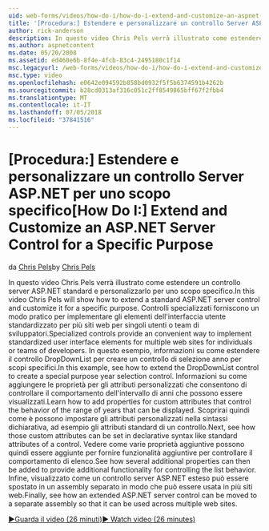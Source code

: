 ```yaml
---
uid: web-forms/videos/how-do-i/how-do-i-extend-and-customize-an-aspnet-server-control-for-a-specific-purpose
title: '[Procedura:] Estendere e personalizzare un controllo Server ASP.NET per uno scopo specifico | Microsoft Docs'
author: rick-anderson
description: In questo video Chris Pels verrà illustrato come estendere un controllo server ASP.NET standard e personalizzarlo per uno scopo specifico. Controlli specializzati forniscono una c...
ms.author: aspnetcontent
ms.date: 05/20/2008
ms.assetid: ed460e6b-8f4e-4fcb-83c4-2495180c1f14
msc.legacyurl: /web-forms/videos/how-do-i/how-do-i-extend-and-customize-an-aspnet-server-control-for-a-specific-purpose
msc.type: video
ms.openlocfilehash: e0642e094592b858bd0932f5f5b6374591b4262b
ms.sourcegitcommit: b28cd0313af316c051c2ff8549865bff67f2fbb4
ms.translationtype: MT
ms.contentlocale: it-IT
ms.lasthandoff: 07/05/2018
ms.locfileid: "37841516"
---
```

<a name="how-do-i-extend-and-customize-an-aspnet-server-control-for-a-specific-purpose"></a><span data-ttu-id="1d42a-104">[Procedura:] Estendere e personalizzare un controllo Server ASP.NET per uno scopo specifico</span><span class="sxs-lookup"><span data-stu-id="1d42a-104">[How Do I:] Extend and Customize an ASP.NET Server Control for a Specific Purpose</span></span>
====================
<span data-ttu-id="1d42a-105">da [Chris Pels](https://twitter.com/chrispels)</span><span class="sxs-lookup"><span data-stu-id="1d42a-105">by [Chris Pels](https://twitter.com/chrispels)</span></span>

<span data-ttu-id="1d42a-106">In questo video Chris Pels verrà illustrato come estendere un controllo server ASP.NET standard e personalizzarlo per uno scopo specifico.</span><span class="sxs-lookup"><span data-stu-id="1d42a-106">In this video Chris Pels will show how to extend a standard ASP.NET server control and customize it for a specific purpose.</span></span> <span data-ttu-id="1d42a-107">Controlli specializzati forniscono un modo pratico per implementare gli elementi dell'interfaccia utente standardizzato per più siti web per singoli utenti o team di sviluppatori.</span><span class="sxs-lookup"><span data-stu-id="1d42a-107">Specialized controls provide an convenient way to implement standardized user interface elements for multiple web sites for individuals or teams of developers.</span></span> <span data-ttu-id="1d42a-108">In questo esempio, informazioni su come estendere il controllo DropDownList per creare un controllo di selezione anno per scopi specifici.</span><span class="sxs-lookup"><span data-stu-id="1d42a-108">In this example, see how to extend the DropDownList control to create a special purpose year selection control.</span></span> <span data-ttu-id="1d42a-109">Informazioni su come aggiungere le proprietà per gli attributi personalizzati che consentono di controllare il comportamento dell'intervallo di anni che possono essere visualizzati.</span><span class="sxs-lookup"><span data-stu-id="1d42a-109">Learn how to add properties for custom attributes that control the behavior of the range of years that can be displayed.</span></span> <span data-ttu-id="1d42a-110">Scoprirai quindi come è possono impostare gli attributi personalizzati nella sintassi dichiarativa, ad esempio gli attributi standard di un controllo.</span><span class="sxs-lookup"><span data-stu-id="1d42a-110">Next, see how those custom attributes can be set in declarative syntax like standard attributes of a control.</span></span> <span data-ttu-id="1d42a-111">Vedere come varie proprietà aggiuntive possono quindi essere aggiunte per fornire funzionalità aggiuntive per controllare il comportamento di elenco.</span><span class="sxs-lookup"><span data-stu-id="1d42a-111">See how several additional properties can then be added to provide additional functionality for controlling the list behavior.</span></span> <span data-ttu-id="1d42a-112">Infine, visualizzato come un controllo server ASP.NET esteso può essere spostato in un assembly separato in modo che può essere usata in più siti web.</span><span class="sxs-lookup"><span data-stu-id="1d42a-112">Finally, see how an extended ASP.NET server control can be moved to a separate assembly so that it can be used across multiple web sites.</span></span>

[<span data-ttu-id="1d42a-113">&#9654;Guarda il video (26 minuti)</span><span class="sxs-lookup"><span data-stu-id="1d42a-113">&#9654; Watch video (26 minutes)</span></span>](https://channel9.msdn.com/Blogs/ASP-NET-Site-Videos/how-do-i-extend-and-customize-an-aspnet-server-control-for-a-specific-purpose)
